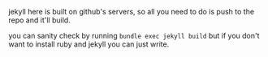 jekyll here is built on github's servers, so all you need to do is push to
the repo and it'll build.

you can sanity check by running 
```bundle exec jekyll build```
but if you don't want to install ruby and jekyll you can just write.
